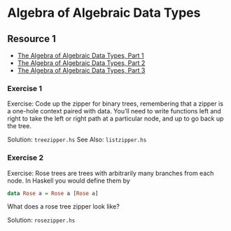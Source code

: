 # Algebra of Algebraic Data Types

## Resource 1

* [The Algebra of Algebraic Data Types, Part 1](https://chris-taylor.github.io/blog/2013/02/10/the-algebra-of-algebraic-data-types/)
* [The Algebra of Algebraic Data Types, Part 2](https://chris-taylor.github.io/blog/2013/02/11/the-algebra-of-algebraic-data-types-part-ii/)
* [The Algebra of Algebraic Data Types, Part 3](https://chris-taylor.github.io/blog/2013/02/13/the-algebra-of-algebraic-data-types-part-iii/)


### Exercise 1

Exercise: Code up the zipper for binary trees, remembering that a
zipper is a one-hole context paired with data. You’ll need to write
functions left and right to take the left or right path at a
particular node, and up to go back up the tree.

Solution: `treezipper.hs`
See Also: `listzipper.hs`

### Exercise 2
Exercise: Rose trees are trees with arbitrarily many branches from
each node. In Haskell you would define them by

```haskell
data Rose a = Rose a [Rose a]
```

What does a rose tree zipper look like?

Solution: `rosezipper.hs`
